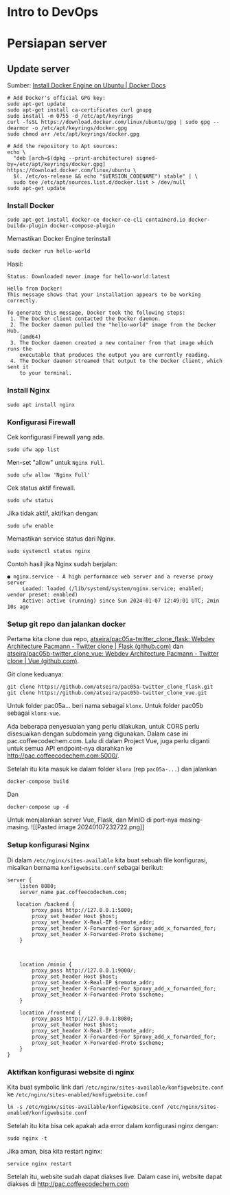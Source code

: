 # Intro to DevOps
# Persiapan server
## Update server
Sumber: [Install Docker Engine on Ubuntu | Docker Docs](https://docs.docker.com/engine/install/ubuntu/#install-using-the-repository)
```
# Add Docker's official GPG key:
sudo apt-get update
sudo apt-get install ca-certificates curl gnupg
sudo install -m 0755 -d /etc/apt/keyrings
curl -fsSL https://download.docker.com/linux/ubuntu/gpg | sudo gpg --dearmor -o /etc/apt/keyrings/docker.gpg
sudo chmod a+r /etc/apt/keyrings/docker.gpg

# Add the repository to Apt sources:
echo \
  "deb [arch=$(dpkg --print-architecture) signed-by=/etc/apt/keyrings/docker.gpg] https://download.docker.com/linux/ubuntu \
  $(. /etc/os-release && echo "$VERSION_CODENAME") stable" | \
  sudo tee /etc/apt/sources.list.d/docker.list > /dev/null
sudo apt-get update
```
### Install Docker
```
sudo apt-get install docker-ce docker-ce-cli containerd.io docker-buildx-plugin docker-compose-plugin
```
Memastikan Docker Engine terinstall
```
sudo docker run hello-world
```
Hasil:
```
Status: Downloaded newer image for hello-world:latest

Hello from Docker!
This message shows that your installation appears to be working correctly.

To generate this message, Docker took the following steps:
 1. The Docker client contacted the Docker daemon.
 2. The Docker daemon pulled the "hello-world" image from the Docker Hub.
    (amd64)
 3. The Docker daemon created a new container from that image which runs the
    executable that produces the output you are currently reading.
 4. The Docker daemon streamed that output to the Docker client, which sent it
    to your terminal.
```
### Install Nginx
```
sudo apt install nginx
```
### Konfigurasi Firewall
Cek konfigurasi Firewall yang ada.
```
sudo ufw app list
```
Men-set "allow" untuk `Nginx Full`.
```
sudo ufw allow 'Nginx Full'
```
Cek status aktif firewall.
```
sudo ufw status
```
Jika tidak aktif, aktifkan dengan:
```
sudo ufw enable
```
Memastikan service status dari Nginx.
```
sudo systemctl status nginx
```
Contoh hasil jika Nginx sudah berjalan:
```
● nginx.service - A high performance web server and a reverse proxy server
     Loaded: loaded (/lib/systemd/system/nginx.service; enabled; vendor preset: enabled)
     Active: active (running) since Sun 2024-01-07 12:49:01 UTC; 2min 10s ago
```

### Setup git repo dan jalankan docker

Pertama kita clone dua repo, [atseira/pac05a-twitter_clone_flask: Webdev Architecture Pacmann - Twitter clone | Flask (github.com)](https://github.com/atseira/pac05a-twitter_clone_flask) dan [atseira/pac05b-twitter_clone_vue: Webdev Architecture Pacmann - Twitter clone | Vue (github.com)](https://github.com/atseira/pac05b-twitter_clone_vue).

Git clone keduanya:
```
git clone https://github.com/atseira/pac05a-twitter_clone_flask.git
git clone https://github.com/atseira/pac05b-twitter_clone_vue.git
```
Untuk folder pac05a... beri nama sebagai `klonx`.
Untuk folder pac05b sebagai `klonx-vue`.

Ada beberapa penyesuaian yang perlu dilakukan, untuk CORS perlu disesuaikan dengan subdomain yang digunakan. Dalam case ini pac.coffeecodechem.com.
Lalu di dalam Project Vue, juga perlu diganti untuk semua API endpoint-nya diarahkan ke http://pac.coffeecodechem.com:5000/.

Setelah itu kita masuk ke dalam folder `klonx` (rep `pac05a-...`) dan jalankan
```
docker-compose build
```
Dan
```
docker-compose up -d
```
Untuk menjalankan server Vue, Flask, dan MinIO di port-nya masing-masing.
![[Pasted image 20240107232722.png]]
### Setup konfigurasi Nginx
Di dalam `/etc/nginx/sites-available` kita buat sebuah file konfigurasi, misalkan bernama `konfigwebsite.conf` sebagai berikut:
```
server {
    listen 8080;
    server_name pac.coffeecodechem.com;

   location /backend {
        proxy_pass http://127.0.0.1:5000;
        proxy_set_header Host $host;
        proxy_set_header X-Real-IP $remote_addr;
        proxy_set_header X-Forwarded-For $proxy_add_x_forwarded_for;
        proxy_set_header X-Forwarded-Proto $scheme;
    }

  

    location /minio {
        proxy_pass http://127.0.0.1:9000/;
        proxy_set_header Host $host;
        proxy_set_header X-Real-IP $remote_addr;
        proxy_set_header X-Forwarded-For $proxy_add_x_forwarded_for;
        proxy_set_header X-Forwarded-Proto $scheme;
    }

    location /frontend {
        proxy_pass http://127.0.0.1:8080;
        proxy_set_header Host $host;
        proxy_set_header X-Real-IP $remote_addr;
        proxy_set_header X-Forwarded-For $proxy_add_x_forwarded_for;
        proxy_set_header X-Forwarded-Proto $scheme;
    }
}
```

### Aktifkan konfigurasi website di nginx

Kita buat symbolic link dari `/etc/nginx/sites-available/konfigwebsite.conf` ke `/etc/nginx/sites-enabled/konfigwebsite.conf`

```
ln -s /etc/nginx/sites-available/konfigwebsite.conf /etc/nginx/sites-enabled/konfigwebsite.conf
```
Setelah itu kita bisa cek apakah ada error dalam konfigurasi nginx dengan:
```
sudo nginx -t
```
Jika aman, bisa kita restart nginx:
```
service nginx restart
```
Setelah itu, website sudah dapat diakses live.
Dalam case ini, website dapat diakses di http://pac.coffeecodechem.com

